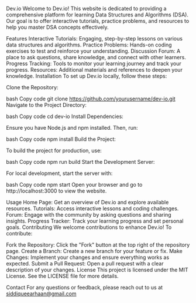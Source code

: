 Dev.io
Welcome to Dev.io! This website is dedicated to providing a comprehensive platform for learning Data Structures and Algorithms (DSA). Our goal is to offer interactive tutorials, practice problems, and resources to help you master DSA concepts effectively.

Features
Interactive Tutorials: Engaging, step-by-step lessons on various data structures and algorithms.
Practice Problems: Hands-on coding exercises to test and reinforce your understanding.
Discussion Forum: A place to ask questions, share knowledge, and connect with other learners.
Progress Tracking: Tools to monitor your learning journey and track your progress.
Resources: Additional materials and references to deepen your knowledge.
Installation
To set up Dev.io locally, follow these steps:

Clone the Repository:

bash
Copy code
git clone https://github.com/yourusername/dev-io.git
Navigate to the Project Directory:

bash
Copy code
cd dev-io
Install Dependencies:

Ensure you have Node.js and npm installed. Then, run:

bash
Copy code
npm install
Build the Project:

To build the project for production, use:

bash
Copy code
npm run build
Start the Development Server:

For local development, start the server with:

bash
Copy code
npm start
Open your browser and go to http://localhost:3000 to view the website.

Usage
Home Page: Get an overview of Dev.io and explore available resources.
Tutorials: Access interactive lessons and coding challenges.
Forum: Engage with the community by asking questions and sharing insights.
Progress Tracker: Track your learning progress and set personal goals.
Contributing
We welcome contributions to enhance Dev.io! To contribute:

Fork the Repository: Click the "Fork" button at the top right of the repository page.
Create a Branch: Create a new branch for your feature or fix.
Make Changes: Implement your changes and ensure everything works as expected.
Submit a Pull Request: Open a pull request with a clear description of your changes.
License
This project is licensed under the MIT License. See the LICENSE file for more details.

Contact
For any questions or feedback, please reach out to us at siddiqueearhaan@gmail.com

